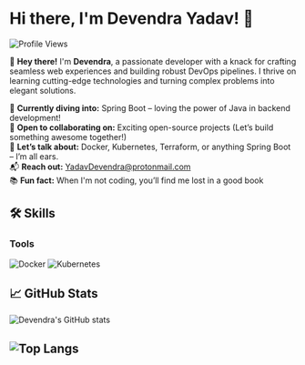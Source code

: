# Hi there, I'm Devendra Yadav! 👋

![Profile Views](https://komarev.com/ghpvc/?username=devendra-ry&color=blue)

🚀 **Hey there!** I'm **Devendra**, a passionate developer with a knack for crafting seamless web experiences and building robust DevOps pipelines. I thrive on learning cutting-edge technologies and turning complex problems into elegant solutions.

🔧 **Currently diving into:** Spring Boot – loving the power of Java in backend development!  
🤝 **Open to collaborating on:** Exciting open-source projects (Let’s build something awesome together!)  
💬 **Let’s talk about:** Docker, Kubernetes, Terraform, or anything Spring Boot – I’m all ears.  
📬 **Reach out:** [YadavDevendra@protonmail.com](mailto:YadavDevendra@protonmail.com)  
📚 **Fun fact:** When I'm not coding, you’ll find me lost in a good book

## 🛠️ Skills

### Tools
![Docker](https://img.shields.io/badge/-Docker-05122A?style=flat&logo=docker)
![Kubernetes](https://img.shields.io/badge/-Kubernetes-05122A?style=flat&logo=kubernetes)

## 📈 GitHub Stats
![Devendra's GitHub stats](https://github-readme-stats.vercel.app/api?username=devendra-ry&show_icons=true&theme=radical&show_rank=true&rank_icon=percentile)

![Top Langs](https://github-readme-stats-one-opal-22.vercel.app/api/top-langs/?username=devendra-ry&count_private=true&layout=compact&theme=radical)
---
